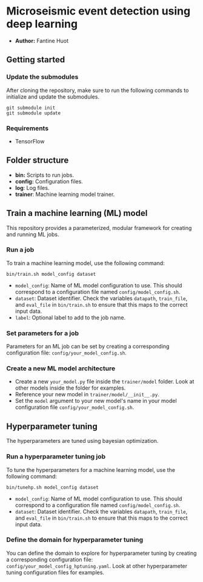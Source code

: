 # Microseismic event detection using deep learning

- **Author:** Fantine Huot

## Getting started

### Update the submodules
After cloning the repository, make sure to run the following commands to
initialize and update the submodules.

```
git submodule init
git submodule update
```

### Requirements

- TensorFlow

## Folder structure

- **bin:** Scripts to run jobs.
- **config:** Configuration files. 
- **log**: Log files.
- **trainer**: Machine learning model trainer.

## Train a machine learning (ML) model

This repository provides a parameterized, modular framework for creating and
running ML jobs.

### Run a job
To train a machine learning model, use the following command:
```
bin/train.sh model_config dataset
```

- `model_config`: Name of ML model configuration to use. This should correspond 
to a configuration file named `config/model_config.sh`.
- `dataset`: Dataset identifier. Check the variables `datapath`, `train_file`,
and `eval_file` in `bin/train.sh` to ensure that this maps to the correct input
 data.
- `label`: Optional label to add to the job name.

### Set parameters for a job
Parameters for an ML job can be set by creating a corresponding configuration
file: `config/your_model_config.sh`. 

### Create a new ML model architecture
- Create a new `your_model.py` file inside the `trainer/model` folder. Look at
other models inside the folder for examples.
- Reference your new model in `trainer/model/__init__.py`.
- Set the `model` argument to your new model's name in your model configuration
file `config/your_model_config.sh`.

## Hyperparameter tuning

The hyperparameters are tuned using bayesian optimization. 

### Run a hyperparameter tuning job
To tune the hyperparameters for a machine learning model, use the following
command:
```
bin/tunehp.sh model_config dataset
```

- `model_config`: Name of ML model configuration to use. This should correspond 
to a configuration file named `config/model_config.sh`.
- `dataset`: Dataset identifier. Check the variables `datapath`, `train_file`,
and `eval_file` in `bin/train.sh` to ensure that this maps to the correct input
 data.

### Define the domain for hyperparameter tuning

You can define the domain to explore for hyperparameter tuning by creating a
corresponding configuration file: `config/your_model_config_hptuning.yaml`. 
Look at other hyperparameter tuning configuration files for examples.